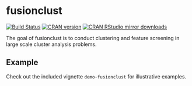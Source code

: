 <!-- README.md is generated from README.Rmd. Please edit that file -->
fusionclust
===========
[![Build Status](https://travis-ci.org/trambakbanerjee/fusionclust.svg?branch=master)](https://travis-ci.org/trambakbanerjee/fusionclust)
[![CRAN version](http://www.r-pkg.org/badges/version/fusionclust)](http://www.r-pkg.org/pkg/fusionclust)
[![CRAN RStudio mirror downloads](http://cranlogs.r-pkg.org/badges/fusionclust)](http://www.r-pkg.org/pkg/fusionclust)

The goal of fusionclust is to conduct clustering and feature screening in large scale cluster analysis problems.

Example
-------

Check out the included vignette `demo-fusionclust` for illustrative examples.
